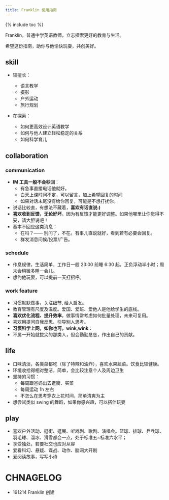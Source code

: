 ```yaml
--- 
title: Franklin 使用指南
---
```


{% include toc %}


Franklin，普通中学英语教师，立志探索更好的教育与生活。

希望这份指南，助你与他愉快玩耍，共创美好。

## skill

- 较擅长：
	- 语言教学
	- 摄影
	- 户外运动
	- 旅行规划
	
- 在探索：
	- 如何更高效设计英语教学
	- 如何与他人建立轻松稳定的关系
	- 如何科学育儿

## collaboration


### communication


- **IM 工具一般不会秒回**：
    - 有急事直接电话他就好。
    - 白天上课时间不定，可以留言，加上希望回复的时间
    - 如果对话末尾没有给你回复，可能是不想打扰你。
- 说话比较直，有想法不藏着，**喜欢有话直说:)**
- **喜欢收到反馈，无论好坏**。因为有反馈才能更好调整。如果他哪里让你觉得不妥，请大胆说吧！
- 基本不回应这类消息：
	- 在吗？—— 别问了，不在。有事儿直说就好，看到若有必要会回复。
	- 群发消息问候/投票/广告。


### schedule

- 作息规律，生活简单，工作日一般 23:00 前睡 6:30 起，正负浮动半小时；周末会稍微多睡一会儿。
- 想约他玩耍，可以提前一天打招呼。




### work feature


- 习惯默默做事，关注细节, 给人启发。
- 教育管理有尺度及温度。爱国、爱班、爱他人是他给学生的底线。
- **喜欢优化流程、提升效率**，做事情常考虑如何批量处理，未来可复用。
- 喜欢用提问自我反思、引导别人思考。
- **习惯科学上网，如你也可，wink,wink**：
- 不属一开始就拔尖的那类人，但会勤勤恳恳，作出自己的贡献。


## life



- 口味清淡，各类菜都吃（除了特辣和油炸），喜欢水果蔬菜。饮食比较健康。
- 环境收拾得相对整洁，简单，会比较注意个人及周边卫生
- 坚持的习惯：
	- 每周跟爸妈出去逛街、买菜
	- 每周运动 1h 左右
	- 不怎么在思考穿衣上花时间，简单清爽为主
- 想尝试类似 swing 的舞蹈，如果你感兴趣，可以搭伴玩耍		

## play



- 喜欢户外活动、逛街、逛展、听戏剧、歌剧、演唱会。篮球、排球、乒乓球、羽毛球、溜冰、滑雪都会一点，处于标准五~标准六水平；
- 享受独处，若要社交也应对从容
- 爱看科幻、悬疑、谍战、动作、脑洞大开剧
- 爱阅读故事，写写小诗


# CHNAGELOG
- 191214 Franklin 创建



